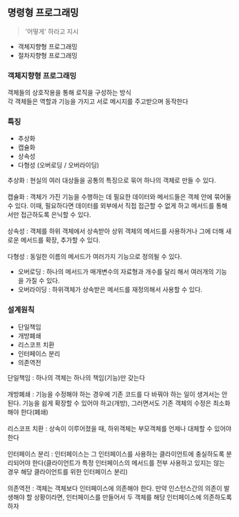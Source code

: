 ## 명령형 프로그래밍

> '어떻게' 하라고 지시

- 객체지향형 프로그래밍
- 절차지향형 프로그래밍

### 객체지향형 프로그래밍

객체들의 상호작용을 통해 로직을 구성하는 방식<br/>
각 객체들은 역할과 기능을 가지고 서로 메시지를 주고받으며 동작한다

### 특징

- 추상화
- 캡슐화
- 상속성
- 다형성 (오버로딩 / 오버라이딩)

추상화 : 현실의 여러 대상들을 공통의 특징으로 묶어 하나의 객체로 만들 수 있다.<br/><br/>
캡슐화 : 객체가 가진 기능을 수행하는 데 필요한 데이터와 메서드들은 객체 안에 묶어둘 수 있다. 이때, 필요하다면 데이터를 외부에서 직접 접근할 수 없게 하고 메서드를 통해서만 접근하도록 은닉할 수 있다.<br/><br/>
상속성 : 객체를 하위 객체에서 상속받아 상위 객체의 메서드를 사용하거나 그에 더해 새로운 메서드를 확장, 추가할 수 있다.<br/><br/>
다형성 : 동일한 이름의 메서드가 여러가지 기능으로 정의될 수 있다.<br/>

- 오버로딩 : 하나의 메서드가 매개변수의 자료형과 개수를 달리 해서 여러개의 기능을 가질 수 있다.
- 오버라이딩 : 하위객체가 상속받은 메서드를 재정의해서 사용할 수 있다.

### 설계원칙

- 단일책임
- 개방폐쇄
- 리스코프 치환
- 인터페이스 분리
- 의존역전

단일책임 : 하나의 객체는 하나의 책임(기능)만 갖는다 <br/><br/>
개방폐쇄 : 기능을 수정해야 하는 경우에 기존 코드를 다 바꿔야 하는 일이 생겨서는 안된다. 기능을 쉽게 확장할 수 있어야 하고(개방), 그러면서도 기존 객체의 수정은 최소화해야 한다(폐쇄)<br/><br/>
리스코프 치환 : 상속이 이루어졌을 때, 하위객체는 부모객체를 언제나 대체할 수 있어야 한다 <br/><br/>
인터페이스 분리 : 인터페이스는 그 인터페이스를 사용하는 클라이언트에 충실하도록 분리되어야 한다(클라이언트가 특정 인터페이스의 메서드를 전부 사용하고 있지는 않는 경우 해당 클라이언트를 위한 인터페이스 분리)<br/><br/>
의존역전 : 객체는 객체보다 인터페이스에 의존해야 한다. 만약 인스턴스간의 의존이 발생해야 할 상황이라면, 인터페이스를 만들어서 두 객체를 해당 인터페이스에 의존하도록 하자<br/><br/>
